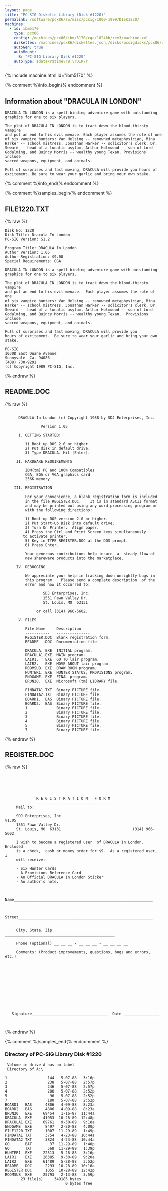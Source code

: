 ```yaml
---
layout: page
title: "PC-SIG Diskette Library (Disk #1220)"
permalink: /software/pcx86/sw/misc/pcsig/1000-1999/DISK1220/
machines:
  - id: ibm5170
    type: pcx86
    config: /machines/pcx86/ibm/5170/cga/1024kb/rev3/machine.xml
    diskettes: /machines/pcx86/diskettes.json,/disks/pcsigdisks/pcx86/diskettes.json
    autoGen: true
    autoMount:
      B: "PC-SIG Library Disk #1220"
    autoType: $date\r$time\rB:\rDIR\r
---
```


{% include machine.html id="ibm5170" %}

{% comment %}info_begin{% endcomment %}

## Information about "DRACULA IN LONDON"

    DRACULA IN LONDON is a spell-binding adventure game with outstanding
    graphics for one to six players.
    
    The plot of DRACULA IN LONDON is to track down the blood-thirsty vampire
    and put an end to his evil menace. Each player assumes the role of one
    of six vampire hunters: Van Helsing -- renowned metaphysician, Mina
    Harker -- school mistress, Jonathan Harker -- solicitor's clerk, Dr.
    Seward -- head of a lunatic asylum, Arthur Holmwood -- son of Lord
    Godalming, and Quincy Morris -- wealthy young Texan. Provisions include
    sacred weapons, equipment, and animals.
    
    Full of surprises and fast moving, DRACULA will provide you hours of
    excitement. Be sure to wear your garlic and bring your own stake.
{% comment %}info_end{% endcomment %}

{% comment %}samples_begin{% endcomment %}

## FILE1220.TXT

{% raw %}
```
Disk No: 1220
Disk Title: Dracula In London
PC-SIG Version: S1.2

Program Title: DRACULA In London
Author Version: 1.05
Author Registration: $9.00
Special Requirements: CGA.

DRACULA IN LONDON is a spell-binding adventure game with outstanding
graphics for one to six players.

The plot of DRACULA IN LONDON is to track down the blood-thirsty vampire
and put an end to his evil menace.  Each player assumes the role of one
of six vampire hunters: Van Helsing -- renowned metaphysician, Mina
Harker -- school mistress, Jonathan Harker -- solicitor's clerk, Dr.
Seward -- head of a lunatic asylum, Arthur Holmwood -- son of Lord
Godalming, and Quincy Morris -- wealthy young Texan.  Provisions include
sacred weapons, equipment, and animals.

Full of surprises and fast moving, DRACULA will provide you
hours of excitement.  Be sure to wear your garlic and bring your own
stake.

PC-SIG
1030D East Duane Avenue
Sunnyvale  Ca. 94086
(408) 730-9291
(c) Copyright 1989 PC-SIG, Inc.
```
{% endraw %}

## README.DOC

{% raw %}
```

	  DRACULA In London (c) Copyright 1988 by SDJ Enterprises, Inc.

				Version 1.05

	  I. GETTING STARTED:

	     1) Boot up DOS 2.0 or higher.
	     2) Put disk in default drive.
	     3) Type DRACULA. Hit [Enter].

	 II. HARDWARE REQUIREMENTS

	     IBM(tm) PC and 100% Compatibles
	     CGA, EGA or VGA graphics card
	     256K memory

	III. REGISTRATION

	     For your convenience, a blank registration form is included
	     in the file REGISTER.DOC.    It is in standard ASCII format
	     and may be printed out using any word processing program or
	     with the following directions:

	     1) Boot up DOS version 2.0 or higher.
	     2) Put Start-Up Disk into default drive.
	     3) Turn On Printer.  Align paper.
	     4) Press the Ctrl and Print Screen keys simultaneously
		to activate printer.
	     5) Key in TYPE REGISTER.DOC at the DOS prompt.
	     6) Press Enter.

	     Your generous contributions help insure  a  steady flow of
	     new shareware products into the marketplace.

	 IV. DEBUGGING

	     We appreciate your help in tracking down unsightly bugs in
	     this program.   Please send a complete description  of the
	     error and how it occurred to:

			     SDJ Enterprises, Inc.
			     1551 Fawn Valley Dr.
			     St. Louis, MO  63131

			  or call (314) 966-5602.

	  V. FILES

	     File Name     Description
	     -----------   ---------------
	     REGISTER.DOC  Blank registration form.
	     README  .DOC  Documentation file

	     DRACULA. EXE  INITIAL program.
	     DRACULA1.EXE  MAIN program.
	     LAIR1.   EXE  GO TO lair program.
	     LAIR2.   EXE  MOVE ABOUT lair program.
	     ROOMSUB. EXE  DRAW ROOM program.
	     HUNTER1. EXE  HUNTER STATUS, PROVISIONS program.
	     ENDGAME. EXE  FINAL program.
	     BRUN20.  EXE  Microsoft (tm) LIBRARY file.

	     FINDATA1.TXT  Binary PICTURE file.
	     FINDATA2.TXT  Binary PICTURE file.
	     BOARD1.  BAS  Binary PICTURE file.
	     BOARD2.  BAS  Binary PICTURE file.
	     1             Binary PICTURE file.
	     2             Binary PICTURE file.
	     3             Binary PICTURE file.
	     4             Binary PICTURE file.
	     5             Binary PICTURE file.
	     7             Binary PICTURE file.

```
{% endraw %}

## REGISTER.DOC

{% raw %}
```





		      R E G I S T R A T I O N   F O R M
		      ---------------------------------
     Mail to:

     SDJ Enterprises, Inc.                                        v1.05
     1551 Fawn Valley Dr.
     St. Louis, MO  63131                                (314) 966-5602

     I wish to become a registered user  of DRACULA In London. Enclosed
     is a check,  cash or money order for $9.  As a registered user,  I
     will receive:

     - Six Hunter Cards
     - A Provisions Reference Card
     - An Official DRACULA In London Sticker
     - An author's note.


     Name______________________________________________________________


     Street____________________________________________________________


     City, State, Zip _________________________________________________

     Phone (optional) __ __ __ - __ __ __ - __ __ __ __

     Comments: (Product improvements, questions, bugs and errors, etc.)












   Signature__________________________________  Date ________________



```
{% endraw %}

{% comment %}samples_end{% endcomment %}

### Directory of PC-SIG Library Disk #1220

     Volume in drive A has no label
     Directory of A:\

    1                  144   5-07-88   3:16p
    2                  238   5-07-88   2:57p
    3                  246   5-07-88   2:57p
    4                  286   5-07-88   2:52p
    5                   96   5-07-88   2:52p
    7                  180   5-07-88   2:52p
    BOARD1   BAS      4806   4-09-88   8:23a
    BOARD2   BAS      4806   4-09-88   8:23a
    BRUN20   EXE     69454   1-16-87  11:44a
    DRACULA  EXE     41953  10-28-89  12:48p
    DRACULA1 EXE     69761   9-30-89   9:18a
    ENDGAME  EXE      8497   2-20-88   4:00p
    FILE1220 TXT      1007  11-29-89   1:49p
    FINDATA1 TXT      3754   4-23-88  10:44a
    FINDATA2 TXT      3824   4-23-88  10:44a
    GO       BAT        37  11-29-89   1:40p
    GO       TXT       568  11-29-89   1:39p
    HUNTER1  EXE     22513   5-28-88   3:16p
    LAIR1    EXE     26385   9-30-89   9:20a
    LAIR2    EXE     61489   5-28-88   3:52p
    README   DOC      2293  10-28-89  10:16a
    REGISTER DOC      1055  10-28-89  12:42p
    ROOMSUB  EXE     25793   2-13-88   3:59p
           23 file(s)     349185 bytes
                               0 bytes free
